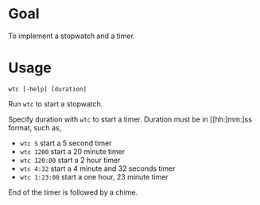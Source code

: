 # Goal
To implement a stopwatch and a timer.

# Usage
`wtc [-help] [duration]`

Run `wtc` to start a stopwatch.

Specify duration with `wtc` to start a timer. Duration must be in [[hh:]mm:]ss format,
such as,

- `wtc 5`       start a 5 second timer
- `wtc 1200`    start a 20 minute timer
- `wtc 120:00`  start a 2 hour timer
- `wtc 4:32`    start a 4 minute and 32 seconds timer
- `wtc 1:23:00` start a one hour, 23 minute timer

End of the timer is followed by a chime.
